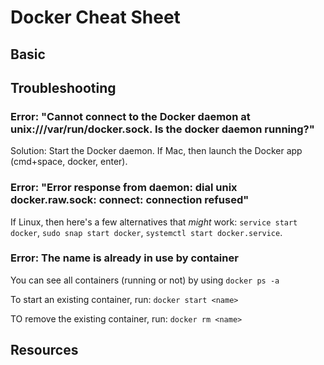 # Docker Cheat Sheet

## Basic




## Troubleshooting

### Error: "Cannot connect to the Docker daemon at unix:///var/run/docker.sock. Is the docker daemon running?"
Solution: Start the Docker daemon. If Mac, then launch the Docker app (cmd+space, docker, enter).

### Error: "Error response from daemon: dial unix docker.raw.sock: connect: connection refused"
If Linux, then here's a few alternatives that _might_ work: `service start docker`, `sudo snap start docker`, `systemctl start docker.service`.

### Error: The name is already in use by container
You can see all containers (running or not) by using `docker ps -a`

To start an existing container, run: `docker start <name>`

TO remove the existing container, run: `docker rm <name>`



## Resources


